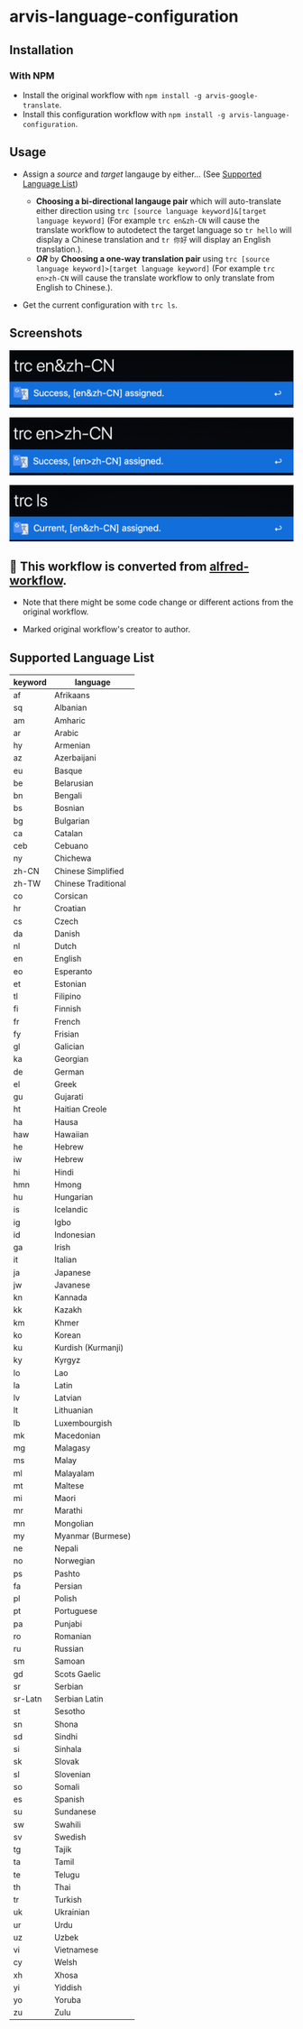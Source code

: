 # arvis-language-configuration

## Installation

### With NPM

- Install the original workflow with `npm install -g arvis-google-translate`.
- Install this configuration workflow with `npm install -g arvis-language-configuration`.

## Usage

- Assign a *source* and *target* langauge by either… (See [Supported Language List](#supported-language-list))
    - **Choosing a bi-directional langauge pair** which will auto-translate either direction using `trc [source language keyword]&[target language keyword]` (For example `trc en&zh-CN` will cause the translate workflow to autodetect the target language so `tr hello` will display a Chinese translation and `tr 你好` will display an English translation.).
    - ***OR*** by **Choosing a one-way translation pair** using `trc [source language keyword]>[target language keyword]` (For example `trc en>zh-CN` will cause the translate workflow to only translate from English to Chinese.).

- Get the current configuration with `trc ls`.

## Screenshots

![config2.png](media/config2.png)

![config.png](media/config.png)

![ls.png](media/ls.png)

## 🔗 This workflow is converted from [alfred-workflow](https://github.com/xfslove/alfred-language-configuration).

* Note that there might be some code change or different actions from the original workflow.

* Marked original workflow's creator to author.


## Supported Language List

| keyword  | language |
| --------- | ------- |
|af|Afrikaans|
|sq|Albanian|
|am|Amharic|
|ar|Arabic|
|hy|Armenian|
|az|Azerbaijani|
|eu|Basque|
|be|Belarusian|
|bn|Bengali|
|bs|Bosnian|
|bg|Bulgarian|
|ca|Catalan|
|ceb|Cebuano|
|ny|Chichewa|
|zh-CN|Chinese Simplified|
|zh-TW|Chinese Traditional|
|co|Corsican|
|hr|Croatian|
|cs|Czech|
|da|Danish|
|nl|Dutch|
|en|English|
|eo|Esperanto|
|et|Estonian|
|tl|Filipino|
|fi|Finnish|
|fr|French|
|fy|Frisian|
|gl|Galician|
|ka|Georgian|
|de|German|
|el|Greek|
|gu|Gujarati|
|ht|Haitian Creole|
|ha|Hausa|
|haw|Hawaiian|
|he|Hebrew|
|iw|Hebrew|
|hi|Hindi|
|hmn|Hmong|
|hu|Hungarian|
|is|Icelandic|
|ig|Igbo|
|id|Indonesian|
|ga|Irish|
|it|Italian|
|ja|Japanese|
|jw|Javanese|
|kn|Kannada|
|kk|Kazakh|
|km|Khmer|
|ko|Korean|
|ku|Kurdish (Kurmanji)|
|ky|Kyrgyz|
|lo|Lao|
|la|Latin|
|lv|Latvian|
|lt|Lithuanian|
|lb|Luxembourgish|
|mk|Macedonian|
|mg|Malagasy|
|ms|Malay|
|ml|Malayalam|
|mt|Maltese|
|mi|Maori|
|mr|Marathi|
|mn|Mongolian|
|my|Myanmar (Burmese)|
|ne|Nepali|
|no|Norwegian|
|ps|Pashto|
|fa|Persian|
|pl|Polish|
|pt|Portuguese|
|pa|Punjabi|
|ro|Romanian|
|ru|Russian|
|sm|Samoan|
|gd|Scots Gaelic|
|sr|Serbian|
|sr-Latn|Serbian Latin|
|st|Sesotho|
|sn|Shona|
|sd|Sindhi|
|si|Sinhala|
|sk|Slovak|
|sl|Slovenian|
|so|Somali|
|es|Spanish|
|su|Sundanese|
|sw|Swahili|
|sv|Swedish|
|tg|Tajik|
|ta|Tamil|
|te|Telugu|
|th|Thai|
|tr|Turkish|
|uk|Ukrainian|
|ur|Urdu|
|uz|Uzbek|
|vi|Vietnamese|
|cy|Welsh|
|xh|Xhosa|
|yi|Yiddish|
|yo|Yoruba|
|zu|Zulu|

